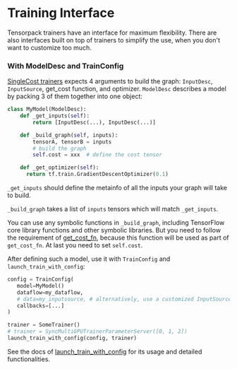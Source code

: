 
# Training Interface

Tensorpack trainers have an interface for maximum flexibility.
There are also interfaces built on top of trainers to simplify the use,
when you don't want to customize too much.

### With ModelDesc and TrainConfig

[SingleCost trainers](trainer.html#single-cost-trainers)
expects 4 arguments to build the graph: `InputDesc`, `InputSource`, get_cost function, and optimizer.
`ModelDesc` describes a model by packing 3 of them together into one object:

```python
class MyModel(ModelDesc):
	def _get_inputs(self):
		return [InputDesc(...), InputDesc(...)]

	def _build_graph(self, inputs):
		tensorA, tensorB = inputs
		# build the graph
		self.cost = xxx	 # define the cost tensor

	def _get_optimizer(self):
	  return tf.train.GradientDescentOptimizer(0.1)
```

`_get_inputs` should define the metainfo of all the inputs your graph will take to build.

`_build_graph` takes a list of `inputs` tensors which will match `_get_inputs`.

You can use any symbolic functions in `_build_graph`, including TensorFlow core library
functions and other symbolic libraries.
But you need to follow the requirement of
[get_cost_fn](http://tensorpack.readthedocs.io/en/latest/modules/train.html#tensorpack.train.SingleCostTrainer.setup_graph),
because this function will be used as part of `get_cost_fn`.
At last you need to set `self.cost`.

After defining such a model, use it with `TrainConfig` and `launch_train_with_config`:

```python
config = TrainConfig(
   model=MyModel()
   dataflow=my_dataflow,
   # data=my_inputsource, # alternatively, use a customized InputSource
   callbacks=[...]
)

trainer = SomeTrainer()
# trainer = SyncMultiGPUTrainerParameterServer([0, 1, 2])
launch_train_with_config(config, trainer)
```
See the docs of
[launch_train_with_config](http://tensorpack.readthedocs.io/en/latest/modules/train.html#tensorpack.train.launch_train_with_config)
for its usage and detailed functionalities.
